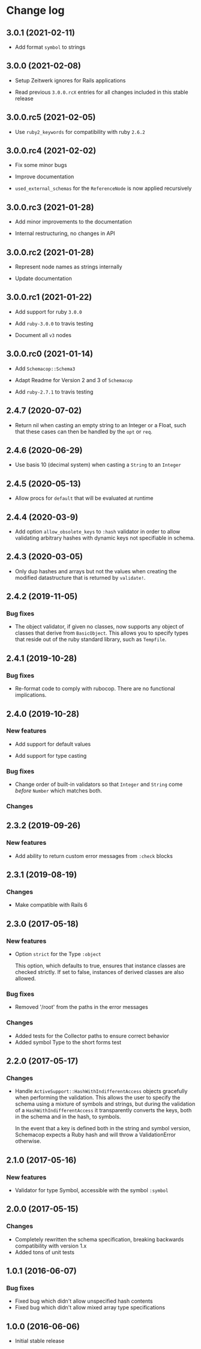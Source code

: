 # Change log

<!--
## master (unreleased)

### New features

### Bug fixes

### Changes
-->

## 3.0.1 (2021-02-11)

* Add format `symbol` to strings

## 3.0.0 (2021-02-08)

* Setup Zeitwerk ignores for Rails applications

* Read previous `3.0.0.rcX` entries for all changes included
  in this stable release

## 3.0.0.rc5 (2021-02-05)

* Use `ruby2_keywords` for compatibility with ruby `2.6.2`

## 3.0.0.rc4 (2021-02-02)

* Fix some minor bugs

* Improve documentation

* `used_external_schemas` for the `ReferenceNode` is now applied
  recursively

## 3.0.0.rc3 (2021-01-28)

* Add minor improvements to the documentation

* Internal restructuring, no changes in API

## 3.0.0.rc2 (2021-01-28)

* Represent node names as strings internally

* Update documentation

## 3.0.0.rc1 (2021-01-22)

* Add support for ruby `3.0.0`

* Add `ruby-3.0.0` to travis testing

* Document all `v3` nodes

## 3.0.0.rc0 (2021-01-14)

* Add `Schemacop::Schema3`

* Adapt Readme for Version 2 and 3 of `Schemacop`

* Add `ruby-2.7.1` to travis testing

## 2.4.7 (2020-07-02)

* Return nil when casting an empty string to an Integer or a Float,
  such that these cases can then be handled by the `opt` or `req`.

## 2.4.6 (2020-06-29)

* Use basis 10 (decimal system) when casting a `String` to an `Integer`

## 2.4.5 (2020-05-13)

* Allow procs for `default` that will be evaluated at runtime

## 2.4.4 (2020-03-9)

* Add option `allow_obsolete_keys` to `:hash` validator in order to allow
  validating arbitrary hashes with dynamic keys not specifiable in schema.

## 2.4.3 (2020-03-05)

* Only dup hashes and arrays but not the values when creating the modified
  datastructure that is returned by `validate!`.

## 2.4.2 (2019-11-05)

### Bug fixes

* The object validator, if given no classes, now supports any object of classes
  that derive from `BasicObject`. This allows you to specify types that reside
  out of the ruby standard library, such as `Tempfile`.

## 2.4.1 (2019-10-28)

### Bug fixes

* Re-format code to comply with rubocop. There are no functional implications.

## 2.4.0 (2019-10-28)

### New features

* Add support for default values

* Add support for type casting

### Bug fixes

* Change order of built-in validators so that `Integer` and `String` come
  *before* `Number` which matches both.

### Changes

## 2.3.2 (2019-09-26)

### New features

* Add ability to return custom error messages from `:check` blocks

## 2.3.1 (2019-08-19)

### Changes

* Make compatible with Rails 6

## 2.3.0 (2017-05-18)

### New features

* Option `strict` for the Type `:object`

  This option, which defaults to true, ensures that instance classes are checked
  strictly. If set to false, instances of derived classes are also allowed.

### Bug fixes

* Removed '/root' from the paths in the error messages

### Changes

* Added tests for the Collector paths to ensure correct behavior
* Added symbol Type to the short forms test

## 2.2.0 (2017-05-17)

### Changes

* Handle `ActiveSupport::HashWithIndifferentAccess` objects gracefully when
  performing the validation. This allows the user to specify the schema using
  a mixture of symbols and strings, but during the validation of a
  `HashWithIndifferentAccess` it transparently converts the keys, both in the
  schema and in the hash, to symbols.

  In the event that a key is defined both in the string and symbol version,
  Schemacop expects a Ruby hash and will throw a ValidationError otherwise.

## 2.1.0 (2017-05-16)

### New features

* Validator for type Symbol, accessible with the symbol `:symbol`

## 2.0.0 (2017-05-15)

### Changes

* Completely rewritten the schema specification, breaking backwards
  compatibility with version 1.x
* Added tons of unit tests

## 1.0.1 (2016-06-07)

### Bug fixes

* Fixed bug which didn't allow unspecified hash contents
* Fixed bug which didn't allow mixed array type specifications

## 1.0.0 (2016-06-06)

* Initial stable release
